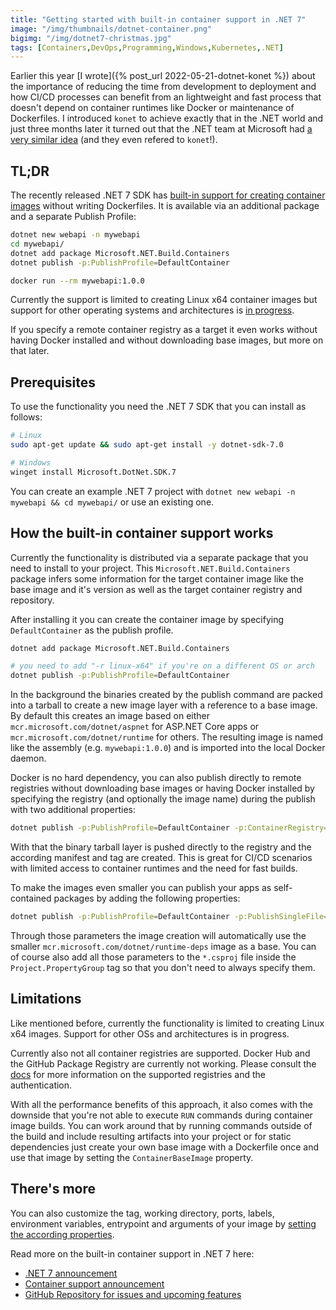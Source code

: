 ```yaml
---
title: "Getting started with built-in container support in .NET 7"
image: "/img/thumbnails/dotnet-container.png"
bigimg: "/img/dotnet7-christmas.jpg"
tags: [Containers,DevOps,Programming,Windows,Kubernetes,.NET]
---
```


Earlier this year [I wrote]({% post_url 2022-05-21-dotnet-konet %}) about the importance of reducing the time from development to deployment and how CI/CD processes can benefit from an lightweight and fast process that doesn't depend on container runtimes like Docker or maintenance of Dockerfiles. I introduced `konet` to achieve exactly that in the .NET world and just three months later it turned out that the .NET team at Microsoft had [a very similar idea](https://devblogs.microsoft.com/dotnet/announcing-builtin-container-support-for-the-dotnet-sdk/) (and they even refered to `konet`!).

## TL;DR

The recently released .NET 7 SDK has [built-in support for creating container images](https://devblogs.microsoft.com/dotnet/announcing-builtin-container-support-for-the-dotnet-sdk/) without writing Dockerfiles. It is available via an additional package and a separate Publish Profile:

```bash
dotnet new webapi -n mywebapi
cd mywebapi/
dotnet add package Microsoft.NET.Build.Containers
dotnet publish -p:PublishProfile=DefaultContainer

docker run --rm mywebapi:1.0.0
```

Currently the support is limited to creating Linux x64 container images but support for other operating systems and architectures is [in progress](https://github.com/dotnet/sdk-container-builds/issues/91).

If you specify a remote container registry as a target it even works without having Docker installed and without downloading base images, but more on that later.

## Prerequisites

To use the functionality you need the .NET 7 SDK that you can install as follows:
```bash
# Linux
sudo apt-get update && sudo apt-get install -y dotnet-sdk-7.0

# Windows
winget install Microsoft.DotNet.SDK.7
```

You can create an example .NET 7 project with `dotnet new webapi -n mywebapi && cd mywebapi/` or use an existing one. 

## How the built-in container support works

Currently the functionality is distributed via a separate package that you need to install to your project. This `Microsoft.NET.Build.Containers` package infers some information for the target container image like the base image and it's version as well as the target container registry and repository.

After installing it you can create the container image by specifying `DefaultContainer` as the publish profile.
```bash
dotnet add package Microsoft.NET.Build.Containers

# you need to add "-r linux-x64" if you're on a different OS or arch
dotnet publish -p:PublishProfile=DefaultContainer
```

In the background the binaries created by the publish command are packed into a tarball to create a new image layer with a reference to a base image. By default this creates an image based on either `mcr.microsoft.com/dotnet/aspnet` for ASP.NET Core apps or `mcr.microsoft.com/dotnet/runtime` for others. The resulting image is named like the assembly (e.g. `mywebapi:1.0.0`) and is imported into the local Docker daemon.

Docker is no hard dependency, you can also publish directly to remote registries without downloading base images or having Docker installed by specifying the registry (and optionally the image name) during the publish with two additional properties:
```bash
dotnet publish -p:PublishProfile=DefaultContainer -p:ContainerRegistry=myregistry.io -p:ContainerImageName=lippertmarkus/mywebapi
```

With that the binary tarball layer is pushed directly to the registry and the according manifest and tag are created. This is great for CI/CD scenarios with limited access to container runtimes and the need for fast builds.

To make the images even smaller you can publish your apps as self-contained packages by adding the following properties:

```bash
dotnet publish -p:PublishProfile=DefaultContainer -p:PublishSingleFile=true -p:SelfContained=true -p:PublishReadyToRun=true 
```

Through those parameters the image creation will automatically use the smaller `mcr.microsoft.com/dotnet/runtime-deps` image as a base. You can of course also add all those parameters to the `*.csproj` file inside the `Project.PropertyGroup` tag so that you don't need to always specify them.

## Limitations

Like mentioned before, currently the functionality is limited to creating Linux x64 images. Support for other OSs and architectures is in progress. 

Currently also not all container registries are supported. Docker Hub and the GitHub Package Registry are currently not working. Please consult the [docs](https://github.com/dotnet/sdk-container-builds/blob/main/docs/RegistryAuthentication.md) for more information on the supported registries and the authentication.

With all the performance benefits of this approach, it also comes with the downside that you're not able to execute `RUN` commands during container image builds. You can work around that by running commands outside of the build and include resulting artifacts into your project or for static dependencies just create your own base image with a Dockerfile once and use that image by setting the `ContainerBaseImage` property.

## There's more

You can also customize the tag, working directory, ports, labels, environment variables, entrypoint and arguments of your image by [setting the according properties](https://github.com/dotnet/sdk-container-builds/blob/main/docs/ContainerCustomization.md).

Read more on the built-in container support in .NET 7 here:
- [.NET 7 announcement](https://devblogs.microsoft.com/dotnet/announcing-dotnet-7/#built-in-container-support)
- [Container support announcement](https://devblogs.microsoft.com/dotnet/announcing-builtin-container-support-for-the-dotnet-sdk/)
- [GitHub Repository for issues and upcoming features](https://github.com/dotnet/sdk-container-builds)
